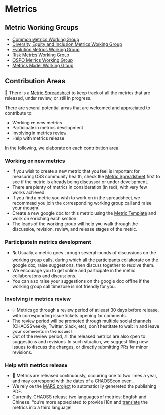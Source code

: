 
# Metrics

## Metric Working Groups
* [Common Metrics Working Group](https://github.com/chaoss/wg-common)
* [Diversity, Equity and Inclusion Metrics Working Group](https://github.com/chaoss/wg-dei)
* [Evolution Metrics Working Group](https://github.com/chaoss/wg-evolution)
* [Risk Metrics Working Group](https://github.com/chaoss/wg-risk)
* [OSPO Metrics Working Group](https://github.com/chaoss/wg-ospo)
* [Metrics Model Working Group](https://github.com/chaoss/wg-metrics-models)

## Contribution Areas 

📌  There is a [Metric Spreadsheet](https://docs.google.com/spreadsheets/d/1tAGzUiZ9jdORKCnoDQJkOU8tQsZDCZVjcWqXYOSAFmE/edit#gid=276406255) to keep track of all the metrics that are released, under review, or still in progress.

There are several potential areas that are welcomed and appreciated to contribute to:
- Working on new metrics
- Participate in metrics development
- Involving in metrics review
- Help with metrics release

In the following, we elaborate on each contribution area.

### Working on new metrics

- If you wish to create a new metric that you feel is important for measuring OSS community health, check the [Metric Spreadsheet](https://docs.google.com/spreadsheets/d/1tAGzUiZ9jdORKCnoDQJkOU8tQsZDCZVjcWqXYOSAFmE/edit#gid=276406255) first to see if the metric is already being discussed or under development.
- There are plenty of metrics in consideration (in red), with very few works achieved.
- If you find a metric you wish to work on in the spreadsheet, we recommend you join the corresponding working group call and raise your thought.
- Create a new google doc for this metric using the [Metric Template](https://github.com/chaoss/community/blob/main/community-resources/templates/metric-template.md) and work on enriching each section.
- The leads of the working group will help you walk through the discussion, revision, review, and release stages of the metric.


### Participate in metrics development
- 🪜 Usually, a metric goes through several rounds of discussions on the working group calls, during which all the participants collaborate on the google doc, raise suggestions, then discuss together to resolve them.
- We encourage you to get online and participate in the metric collaborations and discussions.
- You can also raise your suggestions on the google doc offline if the working group call timezone is not friendly for you.


### Involving in metrics review
- 💡 Metrics go through a review period of at least 30 days before release, with corresponding issue tickets opening for comments.
- The review period will be promoted through multiple social channels (CHAOSSweekly, Twitter, Slack, etc), don’t hestitate to walk in and leave your comments in the issues!
- Out of the review period, all the released metrics are also open to suggestions and revisions. In such situation, we suggest filing new issues to discuss the changes, or directly submitting PRs for minor revisions.


### Help with metrics release
- 🎈 Metrics are released continuously, occurring one to two times a year, and may correspond with the dates of a CHAOSScon event.
- We rely on the [MARS project](https://github.com/chaoss/MARS) to automatically genereted the publishing PDF.
- Currently, CHAOSS release two languages of metrics: English and Chinese. You’re more appreciated to provide i18n and [translate](https://github.com/chaoss/translations) the metrics into a third language!


